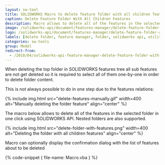 ```yaml
---
layout: sw-tool
title: SOLIDWORKS Macro to delete feature folder with all children features
caption: Delete Feature Folder With All Children Features
description: Macro allows to delete all of the features in the selected folder in one click using SOLIDWORKS API
image: /solidworks-api/document/features-manager/delete-feature-folder-all-children/deleted-folder-features.png
logo: /solidworks-api/document/features-manager/delete-feature-folder-all-children/deleted-folder-features.svg
labels: [delete folder, feature manager, folder, solidworks api, utility]
categories: sw-tools
group: Model
redirect-from:
  - /2018/04/solidworks-api-feature-manager-delete-feature-folder-with-all-children.html
---
```

When deleting the top folder in SOLIDWORKS features tree all sub features are not get deleted so it is required to select all of them one-by-one in order to delete folder content.

This is not always possible to do in one step due to the features relations:  

{% include img.html src="delete-features-manually.gif" width=400 alt="Manually deleting the folder feature" align="center" %}

The macro below allows to delete all of the features in the selected folder in one click using SOLIDWORKS API. Nested folders are also supported.

{% include img.html src="delete-folder-with-features.png" width=400 alt="Deleting the folder with all children features" align="center" %}

Macro can optionally display the confirmation dialog with the list of features about to be deleted

{% code-snippet { file-name: Macro.vba } %}
